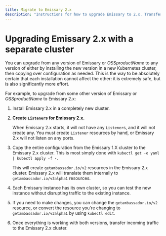 ```yaml
---
title: Migrate to Emissary 2.x
description: "Instructions for how to upgrade Emissary to 2.x. Transfer your current configuration of Emissary to 2.x."
---
```


# Upgrading Emissary 2.x with a separate cluster

You can upgrade from any version of Emissary or $OSSproductName$ to
any version of either by installing the new version in a new Kubernetes cluster,
then copying over configuration as needed. This is the way to be absolutely
certain that each installation cannot affect the other: it is extremely safe,
but is also significantly more effort.

For example, to upgrade from some other version of Emissary or
$OSSproductName$ to Emissary 2.x:

1. Install Emissary 2.x in a completely new cluster.

2. **Create `Listener`s for Emissary 2.x.**

   When Emissary 2.x starts, it will not have any `Listener`s, and it will not
   create any. You must create `Listener` resources by hand, or Emissary 2.x
   will not listen on any ports.

3. Copy the entire configuration from the Emissary 1.X cluster to the Emissary
   2.x cluster. This is most simply done with `kubectl get -o yaml | kubectl apply -f -`.

   This will create `getambassador.io/v2` resources in the Emissary 2.x cluster.
   Emissary 2.x will translate them internally to `getambassador.io/v3alpha1`
   resources.

4. Each Emissary instance has its own cluster, so you can test the new
   instance without disrupting traffic to the existing instance.

5. If you need to make changes, you can change the `getambassador.io/v2` resource, or convert the
   resource you're changing to `getambassador.io/v3alpha1` by using `kubectl edit`.

6. Once everything is working with both versions, transfer incoming traffic to the Emissary
   2.x cluster.
